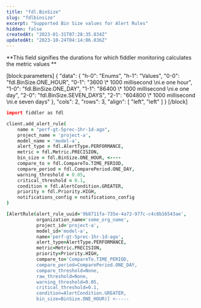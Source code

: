 ```yaml
---
title: "fdl.BinSize"
slug: "fdlbinsize"
excerpt: "Supported Bin Size values for Alert Rules"
hidden: false
createdAt: "2023-01-31T07:28:35.834Z"
updatedAt: "2023-10-24T04:14:06.836Z"
---
```

**This field signifies the durations for which fiddler monitoring calculates the metric values **

[block:parameters]
{
  "data": {
    "h-0": "Enums",
    "h-1": "Values",
    "0-0": "fdl.BinSize.ONE_HOUR",
    "0-1": "3600 \\* 1000 millisecond  \ni.e one hour",
    "1-0": "fdl.BinSize.ONE_DAY",
    "1-1": "86400 \\* 1000 millisecond  \ni.e one day",
    "2-0": "fdl.BinSize.SEVEN_DAYS",
    "2-1": "604800 \\* 1000 millisecond  \ni.e seven days"
  },
  "cols": 2,
  "rows": 3,
  "align": [
    "left",
    "left"
  ]
}
[/block]

```coffeescript Usage
import fiddler as fdl

client.add_alert_rule(
    name = "perf-gt-5prec-1hr-1d-ago",
    project_name = 'project-a',
    model_name = 'model-a',
    alert_type = fdl.AlertType.PERFORMANCE, 
    metric = fdl.Metric.PRECISION,
    bin_size = fdl.BinSize.ONE_HOUR, <----
    compare_to = fdl.CompareTo.TIME_PERIOD,
    compare_period = fdl.ComparePeriod.ONE_DAY,
    warning_threshold = 0.05,
    critical_threshold = 0.1,
    condition = fdl.AlertCondition.GREATER,
    priority = fdl.Priority.HIGH,
    notifications_config = notifications_config
)
```
```coffeescript Outputs
[AlertRule(alert_rule_uuid='9b8711fa-735e-4a72-977c-c4c8b16543ae',
           organization_name='some_org_name',
           project_id='project-a',
           model_id='model-a',
           name='perf-gt-5prec-1hr-1d-ago',
           alert_type=AlertType.PERFORMANCE, 
           metric=Metric.PRECISION,
           priority=Priority.HIGH,
           compare_to='CompareTo.TIME_PERIOD,
           compare_period=ComparePeriod.ONE_DAY,
           compare_threshold=None,
           raw_threshold=None,
           warning_threshold=0.05,
           critical_threshold=0.1,
           condition=AlertCondition.GREATER,
           bin_size=BinSize.ONE_HOUR)] <-----
```